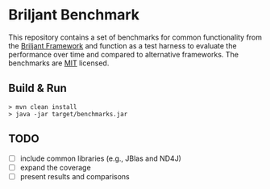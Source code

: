 # Briljant Benchmark

This repository contains a set of benchmarks for common functionality from the 
[Briljant Framework](https://github.com/briljant/briljant) and function as a
test harness to evaluate the performance over time and compared to alternative frameworks.
The benchmarks are [MIT](http://https://opensource.org/licenses/MIT) licensed.

## Build & Run

    > mvn clean install
    > java -jar target/benchmarks.jar


## TODO

- [ ] include common libraries (e.g., JBlas and ND4J)
- [ ] expand the coverage
- [ ] present results and comparisons
